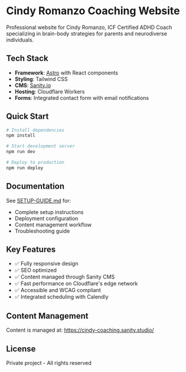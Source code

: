 # Cindy Romanzo Coaching Website

Professional website for Cindy Romanzo, ICF Certified ADHD Coach specializing in brain-body strategies for parents and neurodiverse individuals.

## Tech Stack

- **Framework**: [Astro](https://astro.build) with React components
- **Styling**: Tailwind CSS
- **CMS**: [Sanity.io](https://sanity.io)
- **Hosting**: Cloudflare Workers
- **Forms**: Integrated contact form with email notifications

## Quick Start

```bash
# Install dependencies
npm install

# Start development server
npm run dev

# Deploy to production
npm run deploy
```

## Documentation

See [SETUP-GUIDE.md](./SETUP-GUIDE.md) for:
- Complete setup instructions
- Deployment configuration
- Content management workflow
- Troubleshooting guide

## Key Features

- ✅ Fully responsive design
- ✅ SEO optimized
- ✅ Content managed through Sanity CMS
- ✅ Fast performance on Cloudflare's edge network
- ✅ Accessible and WCAG compliant
- ✅ Integrated scheduling with Calendly

## Content Management

Content is managed at: https://cindy-coaching.sanity.studio/

## License

Private project - All rights reserved